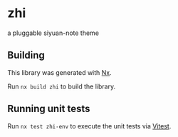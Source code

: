 # zhi

a pluggable siyuan-note theme

## Building

This library was generated with [Nx](https://nx.dev).

Run `nx build zhi` to build the library.

## Running unit tests

Run `nx test zhi-env` to execute the unit tests via [Vitest](https://vitest.dev).
